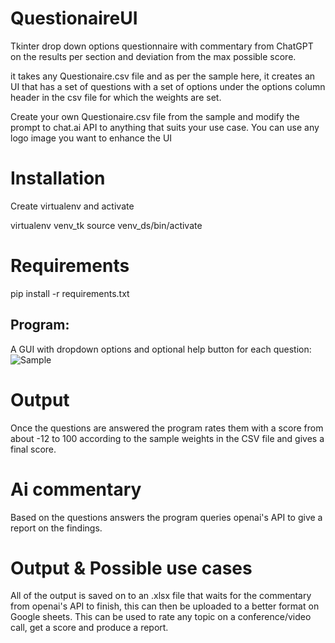 # QuestionaireUI
Tkinter drop down options questionnaire with commentary from ChatGPT on the results per section and deviation from the max possible score.

it takes any Questionaire.csv file and as per the sample here, it creates an UI that has a set of questions with a set of options under the options column header in the csv file for which the weights are set.

Create your own Questionaire.csv file from the sample and modify the prompt to chat.ai API to anything that suits your use case. You can use any logo image you want to enhance the UI

# Installation
Create virtualenv and activate

virtualenv venv_tk
source venv_ds/bin/activate
# Requirements

pip install -r requirements.txt

## Program:
A GUI with dropdown options and optional help button for each question:
![Sample](https://github.com/CharlieAlphaFox/QuestionaireUI/assets/50183852/fb335314-dc17-490c-94f1-8a3ce5480054)

# Output
Once the questions are answered the program rates them with a score from about -12 to 100 according to the sample weights in the CSV file and gives a final score.

# Ai commentary

Based on the questions answers the program queries openai's API to give a report on the findings.

# Output & Possible use cases

All of the output is saved on to an .xlsx file that waits for the commentary from openai's API to finish, this can then be uploaded to a better format on Google sheets. This can be used to rate any topic on a conference/video call, get a score and produce a report.
